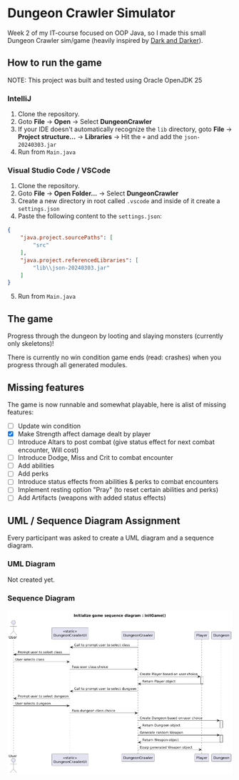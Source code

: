 # Dungeon Crawler Simulator
Week 2 of my IT-course focused on OOP Java, so I made this small Dungeon Crawler sim/game
(heavily inspired by [Dark and Darker](https://store.steampowered.com/app/2016590)).

## How to run the game
NOTE: This project was built and tested using Oracle OpenJDK 25
### IntelliJ
1. Clone the repository.
2. Goto **File** -> **Open** -> Select **DungeonCrawler**
3. If your IDE doesn't automatically recognize the `lib` directory, goto **File** -> **Project structure...** ->
**Libraries** -> Hit the `+` and add the `json-20240303.jar`
4. Run from `Main.java`
### Visual Studio Code / VSCode
1. Clone the repository.
2. Goto **File** -> **Open Folder...** -> Select **DungeonCrawler**
3. Create a new directory in root called `.vscode` and inside of it create a `settings.json`
4. Paste the following content to the `settings.json`:
```json
{
    "java.project.sourcePaths": [
        "src"
    ],
    "java.project.referencedLibraries": [
        "lib\\json-20240303.jar"
    ]
}
```
5. Run from `Main.java`
## The game
Progress through the dungeon by looting and slaying monsters (currently only skeletons)!

There is currently no win condition game ends (read: crashes) when you progress through all generated modules.
## Missing features
The game is now runnable and somewhat playable, here is alist of missing features:
* [ ] Update win condition
* [x] Make Strength affect damage dealt by player
* [ ] Introduce Altars to post combat (give status effect for next combat encounter, Will cost)
* [ ] Introduce Dodge, Miss and Crit to combat encounter
* [ ] Add abilities
* [ ] Add perks
* [ ] Introduce status effects from abilities & perks to combat encounters
* [ ] Implement resting option "Pray" (to reset certain abilities and perks) 
* [ ] Add Artifacts (weapons with added status effects)

## UML / Sequence Diagram Assignment
Every participant was asked to create a UML diagram and a sequence diagram.
### UML Diagram
Not created yet.
### Sequence Diagram
![Tux, the Linux mascot](/UML/initializegame.png)
